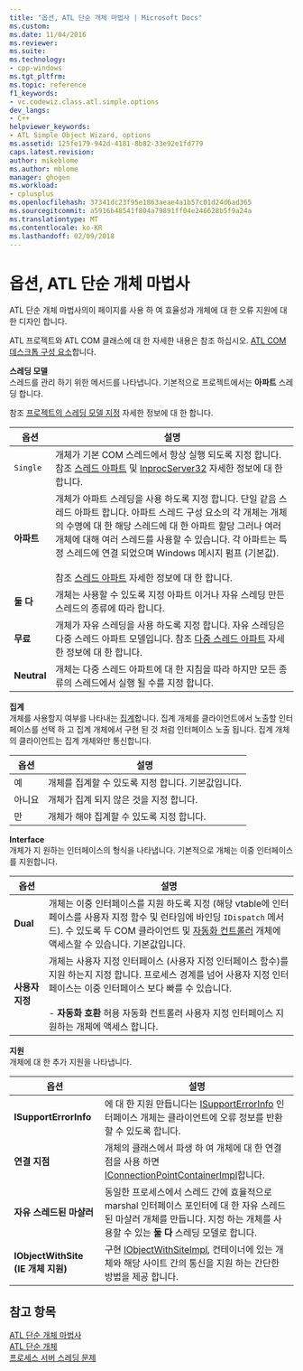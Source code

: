 ```yaml
---
title: "옵션, ATL 단순 개체 마법사 | Microsoft Docs"
ms.custom: 
ms.date: 11/04/2016
ms.reviewer: 
ms.suite: 
ms.technology:
- cpp-windows
ms.tgt_pltfrm: 
ms.topic: reference
f1_keywords:
- vc.codewiz.class.atl.simple.options
dev_langs:
- C++
helpviewer_keywords:
- ATL Simple Object Wizard, options
ms.assetid: 125fe179-942d-4181-8b82-33e92e1fd779
caps.latest.revision: 
author: mikeblome
ms.author: mblome
manager: ghogen
ms.workload:
- cplusplus
ms.openlocfilehash: 37341dc23f95e1863aeae4a1b57c01d24d6ad365
ms.sourcegitcommit: a5916b48541f804a79891ff04e246628b5f9a24a
ms.translationtype: MT
ms.contentlocale: ko-KR
ms.lasthandoff: 02/09/2018
---
```

# <a name="options-atl-simple-object-wizard"></a>옵션, ATL 단순 개체 마법사
ATL 단순 개체 마법사의이 페이지를 사용 하 여 효율성과 개체에 대 한 오류 지원에 대 한 디자인 합니다.  
  
 ATL 프로젝트와 ATL COM 클래스에 대 한 자세한 내용은 참조 하십시오. [ATL COM 데스크톱 구성 요소](../../atl/atl-com-desktop-components.md)합니다.  
  
 **스레딩 모델**  
 스레드를 관리 하기 위한 메서드를 나타냅니다. 기본적으로 프로젝트에서는 **아파트** 스레딩 합니다.  
  
 참조 [프로젝트의 스레딩 모델 지정](../../atl/specifying-the-threading-model-for-a-project-atl.md) 자세한 정보에 대 한 합니다.  
  
|옵션|설명|  
|------------|-----------------|  
|`Single`|개체가 기본 COM 스레드에서 항상 실행 되도록 지정 합니다. 참조 [스레드 아파트](http://msdn.microsoft.com/library/windows/desktop/ms680112) 및 [InprocServer32](http://msdn.microsoft.com/library/windows/desktop/ms682390) 자세한 정보에 대 한 합니다.|  
|**아파트**|개체가 아파트 스레딩을 사용 하도록 지정 합니다. 단일 같음 스레드 아파트 합니다. 아파트 스레드 구성 요소의 각 개체는 개체의 수명에 대 한 해당 스레드에 대 한 아파트 할당 그러나 여러 개체에 대해 여러 스레드를 사용할 수 있습니다. 각 아파트는 특정 스레드에 연결 되었으며 Windows 메시지 펌프 (기본값).<br /><br /> 참조 [스레드 아파트](http://msdn.microsoft.com/library/windows/desktop/ms680112) 자세한 정보에 대 한 합니다.|  
|**둘 다**|개체는 사용할 수 있도록 지정 아파트 이거나 자유 스레딩 만든 스레드의 종류에 따라 합니다.|  
|**무료**|개체가 자유 스레딩을 사용 하도록 지정 합니다. 자유 스레딩은 다중 스레드 아파트 모델입니다. 참조 [다중 스레드 아파트](http://msdn.microsoft.com/library/windows/desktop/ms693421) 자세한 정보에 대 한 합니다.|  
|**Neutral**|개체는 다중 스레드 아파트에 대 한 지침을 따라 하지만 모든 종류의 스레드에서 실행 될 수를 지정 합니다.|  
  
 **집계**  
 개체를 사용할지 여부를 나타내는 [집계](http://msdn.microsoft.com/library/windows/desktop/ms686558)합니다. 집계 개체를 클라이언트에서 노출할 인터페이스를 선택 하 고 집계 개체에서 구현 된 것 처럼 인터페이스 노출 됩니다. 집계 개체의 클라이언트는 집계 개체와만 통신합니다.  
  
|옵션|설명|  
|------------|-----------------|  
|예|개체를 집계할 수 있도록 지정 합니다. 기본값입니다.|  
|아니요|개체가 집계 되지 않은 것을 지정 합니다.|  
|만|개체가 해야 집계할 수 있도록 지정 합니다.|  
  
 **Interface**  
 개체가 지 원하는 인터페이스의 형식을 나타냅니다. 기본적으로 개체는 이중 인터페이스를 지원합니다.  
  
|옵션|설명|  
|------------|-----------------|  
|**Dual**|개체는 이중 인터페이스를 지원 하도록 지정 (해당 vtable에 인터페이스를 사용자 지정 함수 및 런타임에 바인딩 `IDispatch` 메서드). 수 있도록 두 COM 클라이언트 및 [자동화 컨트롤러](../../mfc/automation-clients.md) 개체에 액세스할 수 있습니다. 기본값입니다.|  
|**사용자 지정**|개체는 사용자 지정 인터페이스 (사용자 지정 인터페이스 함수)를 지원 하는지 지정 합니다. 프로세스 경계를 넘어 사용자 지정 인터페이스는 이중 인터페이스 보다 빠를 수 있습니다.<br /><br /> -   **자동화 호환** 허용 자동화 컨트롤러 사용자 지정 인터페이스 지 원하는 개체에 액세스 합니다.|  
  
 **지원**  
 개체에 대 한 추가 지원을 나타냅니다.  
  
|옵션|설명|  
|------------|-----------------|  
|**ISupportErrorInfo**|에 대 한 지원 만듭니다는 [ISupportErrorInfo](../../atl/reference/isupporterrorinfoimpl-class.md) 인터페이스 개체는 클라이언트에 오류 정보를 반환할 수 있도록 합니다.|  
|**연결 지점**|개체의 클래스에서 파생 하 여 개체에 대 한 연결점을 사용 하면 [IConnectionPointContainerImpl](../../atl/reference/iconnectionpointcontainerimpl-class.md)합니다.|  
|**자유 스레드된 마샬러**|동일한 프로세스에서 스레드 간에 효율적으로 marshal 인터페이스 포인터에 대 한 자유 스레드된 마샬러 개체를 만듭니다. 지정 하는 개체를 사용할 수 있는 **둘 다** 스레딩 모델로 합니다.|  
|**IObjectWithSite (IE 개체 지원)**|구현 [IObjectWithSiteImpl](../../atl/reference/iobjectwithsiteimpl-class.md), 컨테이너에 있는 개체와 해당 사이트 간의 통신을 지원 하는 간단한 방법을 제공 합니다.|  
  
## <a name="see-also"></a>참고 항목  
 [ATL 단순 개체 마법사](../../atl/reference/atl-simple-object-wizard.md)   
 [ATL 단순 개체](../../atl/reference/adding-an-atl-simple-object.md)   
 [프로세스 서버 스레딩 문제](http://msdn.microsoft.com/library/windows/desktop/ms687205)

